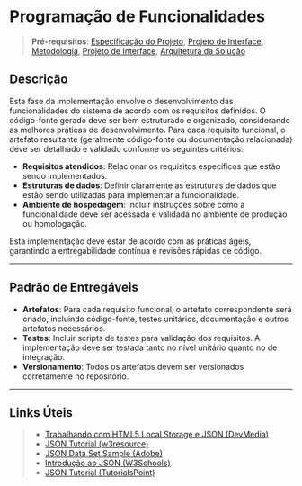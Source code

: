 # Programação de Funcionalidades

> **Pré-requisitos**: <a href="02-Especificação do Projeto.md"> Especificação do Projeto</a>, <a href="03-Projeto de Interface.md"> Projeto de Interface</a>, <a href="04-Metodologia.md"> Metodologia</a>, <a href="03-Projeto de Interface.md"> Projeto de Interface</a>, <a href="05-Arquitetura da Solução.md"> Arquitetura da Solução</a>

## Descrição

Esta fase da implementação envolve o desenvolvimento das funcionalidades do sistema de acordo com os requisitos definidos. O código-fonte gerado deve ser bem estruturado e organizado, considerando as melhores práticas de desenvolvimento. Para cada requisito funcional, o artefato resultante (geralmente código-fonte ou documentação relacionada) deve ser detalhado e validado conforme os seguintes critérios:

- **Requisitos atendidos**: Relacionar os requisitos específicos que estão sendo implementados.
- **Estruturas de dados**: Definir claramente as estruturas de dados que estão sendo utilizadas para implementar a funcionalidade.
- **Ambiente de hospedagem**: Incluir instruções sobre como a funcionalidade deve ser acessada e validada no ambiente de produção ou homologação.
  
Esta implementação deve estar de acordo com as práticas ágeis, garantindo a entregabilidade contínua e revisões rápidas de código.

---

## Padrão de Entregáveis

- **Artefatos**: Para cada requisito funcional, o artefato correspondente será criado, incluindo código-fonte, testes unitários, documentação e outros artefatos necessários.
- **Testes**: Incluir scripts de testes para validação dos requisitos. A implementação deve ser testada tanto no nível unitário quanto no de integração.
- **Versionamento**: Todos os artefatos devem ser versionados corretamente no repositório.

---

## Links Úteis

> - [Trabalhando com HTML5 Local Storage e JSON (DevMedia)](https://www.devmedia.com.br/trabalhando-com-html5-local-storage-e-json/29045)
> - [JSON Tutorial (w3resource)](https://www.w3resource.com/JSON)
> - [JSON Data Set Sample (Adobe)](https://opensource.adobe.com/Spry/samples/data_region/JSONDataSetSample.html)
> - [Introdução ao JSON (W3Schools)](https://www.w3schools.com/js/js_json_intro.asp)
> - [JSON Tutorial (TutorialsPoint)](https://www.tutorialspoint.com/json/index.htm)
